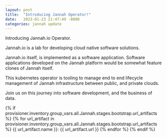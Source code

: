 ```yaml
---
layout: post
title:  "Introducing Jannah Operator!"
date:   2023-01-23 21:47:49 -0800
categories: jannah update
---
```

Introducing Jannah.io Operator.  

Jannah.io is a lab for developing cloud native software solutions. 

Jannah.io itself, is implemented as a software application.  Software applications developed
on the Jannah platform would be somewhat feature clones of Jannah itself.

This  kubernetes operator is tooling to manage end to end 
lifecycle management of Jannah infrastructure between public, and 
private clouds.

Join us on this journey into software development, and the business of data.

{% if provisioner.inventory.group_vars.all.Jannah.stages.bootstrap.url_artifacts %}
{% for url_artifact in provisioner.inventory.group_vars.all.Jannah.stages.bootstrap.url_artifacts %}
{{ url_artifact.name }}: {{ url_artifact.url }}
{% endfor %}
{% endif %}
